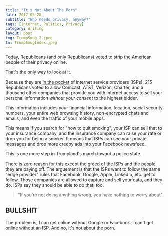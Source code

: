 ```yaml
---
title: "It's Not About The Porn"
date: 2017-03-28
subtitle: "Who needs privacy, anyway?"
tags: [Internet, Politics, Privacy]
category: Writing
layout: post
img: TrumpSmug-2.jpeg
tn: TrumpSmugIndex.jpeg
---
```


Today, Republicans (and only Republicans) voted to strip the American people of their privacy online.

That's the only way to look at it.

<!-- more -->

Because they are [in the pocket][1] of internet service providers (ISPs), 215 Republicans voted to allow Comcast, AT&T, Verizon, Charter, and a thousand other companies that provide you with internet access to sell your personal information *without your consent* to the highest bidder.

This information includes your financial information, location, social security numbers, your entire web browsing history, non-encrypted chats and emails, and even the traffic of your mobile apps. 

This means if you search for "how to quit smoking", your ISP can sell that to your insurance company, and the insurance company can raise your rate or drop you for being a smoker. It means that ISPs can see your private messages and drop more creepy ads into your Facebook newsfeed. 

This is one more step in Trumpland's march toward a police state.

There is zero reason for this except the greed of the ISPs and the people they are paying off. The arguement is that the ISPs want to follow the same "edge provider" rules that Facebook, Google, Apple, LinkedIn, etc. get to follow. Those companies are allowed to capture and sell your data, and they do. ISPs say they should be able to do that, too.

> "If you're not doing anything wrong, you have nothing to worry about"

## BULLSHIT
The problem is, I can get online without Google or Facebook. I can't get online without an ISP. And no, it's not about the porn. 
<!-- #Internet, #Politics, #Privacy -->

[1]:	https://motherboard.vice.com/en_us/article/why-marsha-blackburns-rise-is-bad-news-for-net-neutrality-and-science